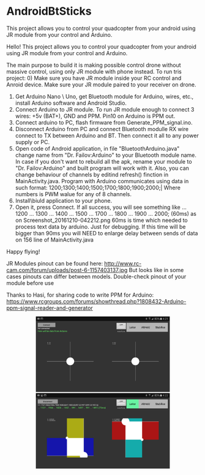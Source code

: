 # AndroidBtSticks
This project allows you to control your quadcopter from your android using JR module from your control and Arduino.

Hello! This project allows you to control your quadcopter from your android using JR module from your control and Arduino. 

The main purpose to build it is making possible control drone without massive control, using only JR module with phone instead.
To run tris project:
0) Make sure you have JR module inside your RC control and Anroid device. Make sure your JR module paired to your receiver on drone.
1) Get Arduino Nano \ Uno, get Bluetooth module for Arduino, wires, etc., install Arduino software and Android Studio.
2) Connect Arduino to JR module. To run JR module enough to connect 3 wires: +5v (BAT+), GND and PPM. Pin10 on Arduino is PPM out. 
3) Connect arduino to PC, flash firmware from Generate_PPM_signal.ino.
4) Disconnect Arduino from PC and connect Bluetooth modulle RX wire connect to TX between Arduino and BT. Then connect it all to any power supply or PC.
5) Open code of Android application, in file "BluetoothArduino.java" change name from "Dr. Failov:Arduino" to your Bluetooth module name.
In case if you don't want to rebuild all the apk, rename your module to "Dr. Failov:Arduino" and built program will work with it.
Also, you can change behaviour of channels by editind refresh() finction in MainActivity.java.
Program with Arduino communicates using data in such format: 1200;1300;1400;1500;1700;1800;1900;2000;|
Where numbers is PWM walue for any of 8 channels.
6) Install\biuld application to your phone. 
7) Open it, press Connect. If all success, you will see something like
 ... 1200 ... 1300 ... 1400 ... 1500 ... 1700 ... 1800 ... 1900 ... 2000; (60ms)
as on Screenshot_20161210-042212.png
60ms is time which needed to process text data by arduino. Just for debugging. 
If this time will be bigger than 90ms you will NEED to enlarge delay between sends of data on 156 line of MainActivity.java

Happy flying!



JR Modules pinout can be found here:
http://www.rc-cam.com/forum/uploads/post-6-1157403137.jpg
But looks like in some cases pinouts can differ between models. Double-check pinout of your module before use

Thanks to Hasi, for sharing code to write PPM for Arduino:
https://www.rcgroups.com/forums/showthread.php?1808432-Arduino-ppm-signal-reader-and-generator


<p align="center">
  <img src="Screenshot_20161210-042200.png" width="350"/>
  <img src="Screenshot_20161210-042232.png" width="350"/>
</p>
